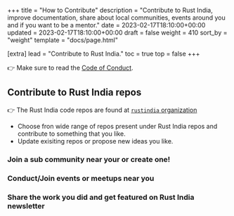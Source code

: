 +++
title = "How to Contribute"
description = "Contribute to Rust India, improve documentation, share about local communities, events around you and if you want to be a mentor."
date = 2023-02-17T18:10:00+00:00
updated = 2023-02-17T18:10:00+00:00
draft = false
weight = 410
sort_by = "weight"
template = "docs/page.html"

[extra]
lead = "Contribute to Rust India."
toc = true
top = false
+++

👉 Make sure to read the [Code of Conduct](../code-of-conduct/).

## Contribute to Rust India repos

👉 The Rust India code repos are found at [`rustindia` organization](https://github.com/rustindia)

- Choose fron wide range of repos present under Rust India repos and contribute to something that you like.
- Update exisiting repos or propose new ideas you like.

### Join a sub community near your or create one!


### Conduct/Join events or meetups near you

### Share the work you did and get featured on Rust India newsletter


